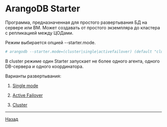 # ArangoDB Starter

Программа, предназначенная для простого развертывания БД на сервере или ВМ.
Может создавать от простого экземпляра до кластера с репликацией между ЦОДами.

Режим выбирается опцией --starter.mode. 

```bash
# arangodb --starter.mode=(cluster|single|activefailover) (default "cluster")
```

В cluster режиме один Starter запускает не более одного агента, одного DB-сервера и одного координатора.


Варианты развертывания:

1. [Single mode](./single.md)

2. [Active Failover](./active_failover.md)

3. [Cluster](./cluster.md)

---




[Назад](../README.md)